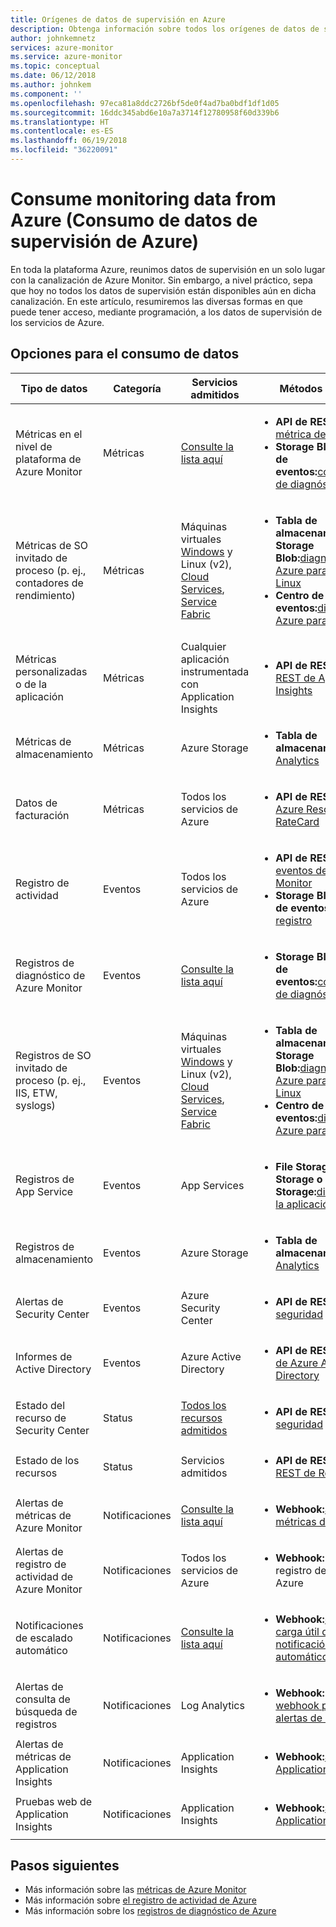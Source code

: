 ```yaml
---
title: Orígenes de datos de supervisión en Azure
description: Obtenga información sobre todos los orígenes de datos de supervisión disponibles hoy en Azure.
author: johnkemnetz
services: azure-monitor
ms.service: azure-monitor
ms.topic: conceptual
ms.date: 06/12/2018
ms.author: johnkem
ms.component: ''
ms.openlocfilehash: 97eca81a8ddc2726bf5de0f4ad7ba0bdf1df1d05
ms.sourcegitcommit: 16ddc345abd6e10a7a3714f12780958f60d339b6
ms.translationtype: HT
ms.contentlocale: es-ES
ms.lasthandoff: 06/19/2018
ms.locfileid: "36220091"
---
```

# <a name="consume-monitoring-data-from-azure"></a>Consume monitoring data from Azure (Consumo de datos de supervisión de Azure)

En toda la plataforma Azure, reunimos datos de supervisión en un solo lugar con la canalización de Azure Monitor. Sin embargo, a nivel práctico, sepa que hoy no todos los datos de supervisión están disponibles aún en dicha canalización. En este artículo, resumiremos las diversas formas en que puede tener acceso, mediante programación, a los datos de supervisión de los servicios de Azure.

## <a name="options-for-data-consumption"></a>Opciones para el consumo de datos

| Tipo de datos | Categoría | Servicios admitidos | Métodos de acceso |
| --- | --- | --- | --- |
| Métricas en el nivel de plataforma de Azure Monitor | Métricas | [Consulte la lista aquí](monitoring-supported-metrics.md) | <ul><li>**API de REST:**[API de métrica de Azure Monitor](https://docs.microsoft.com/rest/api/monitor/metrics)</li><li>**Storage Blob o centro de eventos:**[configuración de diagnóstico](monitoring-overview-of-diagnostic-logs.md#resource-diagnostic-settings)</li></ul> |
| Métricas de SO invitado de proceso (p. ej., contadores de rendimiento) | Métricas | Máquinas virtuales [Windows](../virtual-machines-dotnet-diagnostics.md) y Linux (v2), [Cloud Services](../cloud-services/cloud-services-dotnet-diagnostics-trace-flow.md), [Service Fabric](../service-fabric/service-fabric-diagnostics-how-to-monitor-and-diagnose-services-locally.md) | <ul><li>**Tabla de almacenamiento o Storage Blob:**[diagnósticos de Azure para Windows o Linux](../cloud-services/cloud-services-dotnet-diagnostics-storage.md)</li><li>**Centro de eventos:**[diagnósticos de Azure para Windows](../event-hubs/event-hubs-streaming-azure-diags-data.md)</li></ul> |
| Métricas personalizadas o de la aplicación | Métricas | Cualquier aplicación instrumentada con Application Insights | <ul><li>**API de REST:**[API de REST de Application Insights](https://dev.applicationinsights.io/reference)</li></ul> |
| Métricas de almacenamiento | Métricas | Azure Storage | <ul><li>**Tabla de almacenamiento:**[Storage Analytics](https://docs.microsoft.com/rest/api/storageservices/storage-analytics)</li></ul> |
| Datos de facturación | Métricas | Todos los servicios de Azure | <ul><li>**API de REST:**[uso de Azure Resource y API de RateCard](../billing/billing-usage-rate-card-overview.md)</li></ul> |
| Registro de actividad | Eventos | Todos los servicios de Azure | <ul><li>**API de REST:**[API de eventos de Azure Monitor](https://docs.microsoft.com/rest/api/monitor/events)</li><li>**Storage Blob o centro de eventos:**[perfil de registro](monitoring-overview-activity-logs.md#export-the-activity-log-with-a-log-profile)</li></ul> |
| Registros de diagnóstico de Azure Monitor | Eventos | [Consulte la lista aquí](monitoring-diagnostic-logs-schema.md) | <ul><li>**Storage Blob o centro de eventos:**[configuración de diagnóstico](monitoring-overview-of-diagnostic-logs.md#resource-diagnostic-settings)</li></ul> |
| Registros de SO invitado de proceso (p. ej., IIS, ETW, syslogs) | Eventos | Máquinas virtuales [Windows](../virtual-machines-dotnet-diagnostics.md) y Linux (v2), [Cloud Services](../cloud-services/cloud-services-dotnet-diagnostics-trace-flow.md), [Service Fabric](../service-fabric/service-fabric-diagnostics-how-to-monitor-and-diagnose-services-locally.md) | <ul><li>**Tabla de almacenamiento o Storage Blob:**[diagnósticos de Azure para Windows o Linux](../cloud-services/cloud-services-dotnet-diagnostics-storage.md)</li><li>**Centro de eventos:**[diagnósticos de Azure para Windows](../event-hubs/event-hubs-streaming-azure-diags-data.md)</li></ul> |
| Registros de App Service | Eventos | App Services | <ul><li>**File Storage, Table Storage o Blob Storage:**[diagnósticos de la aplicación web](../app-service/web-sites-enable-diagnostic-log.md)</li></ul> |
| Registros de almacenamiento | Eventos | Azure Storage | <ul><li>**Tabla de almacenamiento:**[Storage Analytics](https://docs.microsoft.com/rest/api/storageservices/storage-analytics)</li></ul> |
| Alertas de Security Center | Eventos | Azure Security Center | <ul><li>**API de REST:**[alertas de seguridad](https://msdn.microsoft.com/library/mt704050.aspx)</li></ul> |
| Informes de Active Directory | Eventos | Azure Active Directory | <ul><li>**API de REST:**[Graph API de Azure Active Directory](../active-directory/active-directory-reporting-api-getting-started.md)</li></ul> |
| Estado del recurso de Security Center | Status | [Todos los recursos admitidos](https://msdn.microsoft.com/library/mt704041.aspx#Anchor_1) | <ul><li>**API de REST:**[estados de seguridad](https://msdn.microsoft.com/library/mt704041.aspx)</li></ul> |
| Estado de los recursos | Status | Servicios admitidos | <ul><li>**API de REST:**[API de REST de Resource Health](https://azure.microsoft.com/blog/reduce-troubleshooting-time-with-azure-resource-health/)</li></ul> |
| Alertas de métricas de Azure Monitor | Notificaciones | [Consulte la lista aquí](monitoring-supported-metrics.md) | <ul><li>**Webhook:**[alertas de métricas de Azure](insights-webhooks-alerts.md)</li></ul> |
| Alertas de registro de actividad de Azure Monitor | Notificaciones | Todos los servicios de Azure | <ul><li>**Webhook:** alertas de registro de actividad de Azure</li></ul> |
| Notificaciones de escalado automático | Notificaciones | [Consulte la lista aquí](monitoring-overview-autoscale.md#supported-services-for-autoscale) | <ul><li>**Webhook:**[esquema de carga útil de Webhook de notificación de escalado automático](insights-autoscale-to-webhook-email.md#autoscale-notification-webhook-payload-schema)</li></ul> |
| Alertas de consulta de búsqueda de registros | Notificaciones | Log Analytics | <ul><li>**Webhook:** [acciones de webhook para reglas de alertas de registro](../monitoring-and-diagnostics/monitor-alerts-unified-log-webhook.md)</li></ul> |
| Alertas de métricas de Application Insights | Notificaciones | Application Insights | <ul><li>**Webhook:**[alertas de Application Insights](../application-insights/app-insights-alerts.md)</li></ul> |
| Pruebas web de Application Insights | Notificaciones | Application Insights | <ul><li>**Webhook:**[alertas de Application Insights](../application-insights/app-insights-alerts.md)</li></ul> |

## <a name="next-steps"></a>Pasos siguientes

- Más información sobre las [métricas de Azure Monitor](monitoring-overview-metrics.md)
- Más información sobre [el registro de actividad de Azure](monitoring-overview-activity-logs.md)
- Más información sobre los [registros de diagnóstico de Azure](monitoring-overview-of-diagnostic-logs.md)
